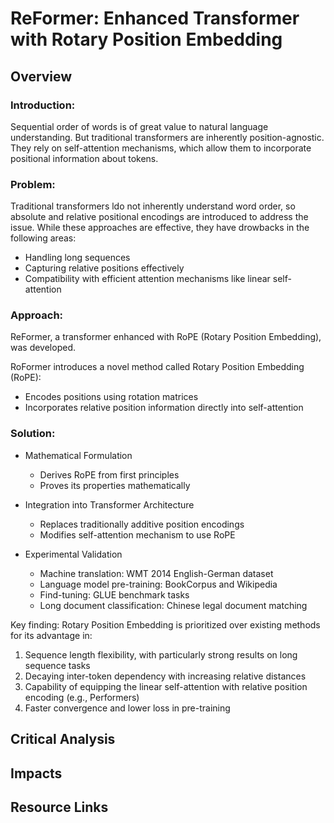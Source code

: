 # ReFormer: Enhanced Transformer with Rotary Position Embedding

## Overview

### Introduction: 
Sequential order of words is of great value to natural language understanding. But traditional transformers are inherently position-agnostic. They rely on self-attention mechanisms, which allow them to incorporate positional information about tokens.
### Problem:

Traditional transformers ldo not inherently understand word order, so absolute and relative positional encodings are introduced to address the issue. While these approaches are effective, they have drowbacks in the following areas:

* Handling long sequences
* Capturing relative positions effectively
* Compatibility with efficient attention mechanisms like linear self-attention

### Approach: 

ReFormer, a transformer enhanced with RoPE (Rotary Position Embedding), was developed. 

RoFormer introduces a novel method called Rotary Position Embedding (RoPE):
* Encodes positions using rotation matrices
* Incorporates relative position information directly into self-attention

### Solution: 
* Mathematical Formulation
  - Derives RoPE from first principles
  - Proves its properties mathematically
   
* Integration into Transformer Architecture
  - Replaces traditionally additive position encodings
  - Modifies self-attention mechanism to use RoPE

* Experimental Validation
  - Machine translation: WMT 2014 English-German dataset
  - Language model pre-training: BookCorpus and Wikipedia
  - Find-tuning: GLUE benchmark tasks
  - Long document classification: Chinese legal document matching

Key finding: Rotary Position Embedding is prioritized over existing methods for its advantage in: 
1. Sequence length flexibility, with particularly strong results on long sequence tasks
2. Decaying inter-token dependency with increasing relative distances
3. Capability of equipping the linear self-attention with relative position encoding (e.g., Performers)
4. Faster convergence and lower loss in pre-training

## Critical Analysis

## Impacts

## Resource Links

